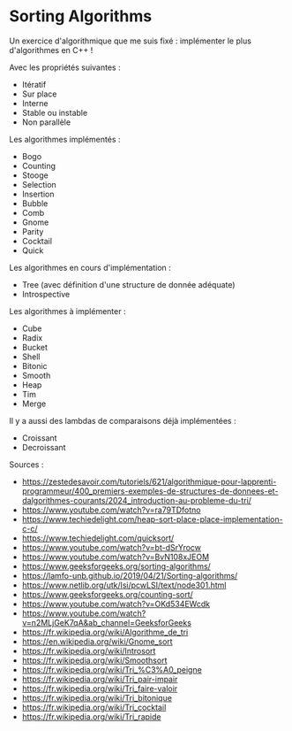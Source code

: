 # Sorting Algorithms
Un exercice d'algorithmique que me suis fixé : implémenter le plus d'algorithmes en C++ !

Avec les propriétés suivantes :
- Itératif
- Sur place
- Interne
- Stable ou instable
- Non parallèle

Les algorithmes implémentés :
- Bogo
- Counting
- Stooge
- Selection
- Insertion
- Bubble
- Comb
- Gnome
- Parity
- Cocktail
- Quick

Les algorithmes en cours d'implémentation :
- Tree (avec définition d'une structure de donnée adéquate)
- Introspective

Les algorithmes à implémenter :
- Cube
- Radix
- Bucket
- Shell
- Bitonic
- Smooth
- Heap
- Tim
- Merge

Il y a aussi des lambdas de comparaisons déjà implémentées :
- Croissant
- Decroissant

Sources :
- https://zestedesavoir.com/tutoriels/621/algorithmique-pour-lapprenti-programmeur/400_premiers-exemples-de-structures-de-donnees-et-dalgorithmes-courants/2024_introduction-au-probleme-du-tri/
- https://www.youtube.com/watch?v=ra79TDfotno
- https://www.techiedelight.com/heap-sort-place-place-implementation-c-c/
- https://www.techiedelight.com/quicksort/
- https://www.youtube.com/watch?v=bt-dSrYrocw
- https://www.youtube.com/watch?v=BvN108xJEOM
- https://www.geeksforgeeks.org/sorting-algorithms/
- https://lamfo-unb.github.io/2019/04/21/Sorting-algorithms/
- https://www.netlib.org/utk/lsi/pcwLSI/text/node301.html
- https://www.geeksforgeeks.org/counting-sort/
- https://www.youtube.com/watch?v=OKd534EWcdk
- https://www.youtube.com/watch?v=n2MLjGeK7qA&ab_channel=GeeksforGeeks
- https://fr.wikipedia.org/wiki/Algorithme_de_tri
- https://en.wikipedia.org/wiki/Gnome_sort
- https://fr.wikipedia.org/wiki/Introsort
- https://fr.wikipedia.org/wiki/Smoothsort
- https://fr.wikipedia.org/wiki/Tri_%C3%A0_peigne
- https://fr.wikipedia.org/wiki/Tri_pair-impair
- https://fr.wikipedia.org/wiki/Tri_faire-valoir
- https://fr.wikipedia.org/wiki/Tri_bitonique
- https://fr.wikipedia.org/wiki/Tri_cocktail
- https://fr.wikipedia.org/wiki/Tri_rapide